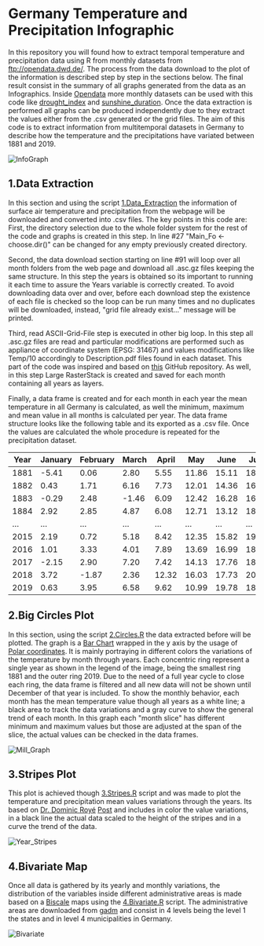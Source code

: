# **Germany Temperature and Precipitation Infographic**
In this repository you will found how to extract temporal temperature and precipitation data using R from monthly datasets from ftp://opendata.dwd.de/. The process from the data download to the plot of the information is described step by step in the sections below. The final result consist in the summary of all graphs generated from the data as an Infographics. Inside [Opendata](ftp://opendata.dwd.de/climate_environment/CDC/grids_germany/) more monthly datasets can be used with this code like [drought_index](ftp://opendata.dwd.de/climate_environment/CDC/grids_germany/monthly/drought_index/) and [sunshine_duration](ftp://opendata.dwd.de/climate_environment/CDC/grids_germany/monthly/sunshine_duration/). Once the data extraction is performed all graphs can be produced independently due to they extract the values either from the .csv generated or the grid files. The aim of this code is to extract information from multitemporal datasets in Germany to describe how the temperature and the precipitations have variated between 1881 and 2019.  

![InfoGraph](https://github.com/ajcastanedag/Germany_TP_infographic_MB2/blob/master/Graph_Sample/InfoGraph.png)

## **1.Data Extraction**

In this section and using the script  [1.Data_Extraction](https://github.com/ajcastanedag/Germany_TP_infographic_MB2/blob/master/1.Data_Extraction.R) the information of surface air temperature and precipitation from the webpage will be  downloaded and converted into .csv files. The key points in this code are: First, the directory selection due to the whole folder system for the rest of the code and graphs is created in this step. In line #27 "Main_Fo <- choose.dir()" can be changed for any empty previously created directory. 

Second, the data download section starting on  line #91 will loop over all month folders from the web page and download all .asc.gz files keeping the same structure. In this step the years is obtained so its important to running it each time to assure the Years variable is correctly created. To avoid downloading data over and over, before each download step the existence of each file is checked so the loop can be run many times and  no duplicates will be downloaded, instead, "grid file already exist..." message will be printed.   

Third,  read ASCII-Grid-File step is executed in other big loop. In this step all .asc.gz files are read  and particular modifications are performed such as appliance of coordinate system (EPSG: 31467) and values modifications like Temp/10 accordingly to Description.pdf files found in each dataset. This part of the code was inspired and based on [this](https://github.com/wegmann/R_scripts/blob/master/Summer_Weather_Statistics.R) GitHub repository. As well, in this step Large RasterStack is created and saved for each month containing all years as layers. 

Finally, a data frame is created and for each month in each year the mean temperature in all Germany is calculated, as well the minimum, maximum and mean value in all months is calculated per year. The data frame structure looks like the following table and its exported as a .csv file. Once the values are calculated the whole procedure is repeated for the precipitation dataset. 

| Year | January | February | March | April | May   | June  | July  | August | …    | Min   | Max   | Mean  |
| ---- | ------- | -------- | ----- | ----- | ----- | ----- | ----- | ------ | ---- | ----- | ----- | ----- |
| 1881 | -5.41   | 0.06     | 2.80  | 5.55  | 11.86 | 15.11 | 18.66 | 15.89  | …    | -5.41 | 18.66 | 7.35  |
| 1882 | 0.43    | 1.71     | 6.16  | 7.73  | 12.01 | 14.36 | 16.78 | 14.89  | …    | 0.43  | 16.78 | 8.39  |
| 1883 | -0.29   | 2.48     | -1.46 | 6.09  | 12.42 | 16.28 | 16.67 | 15.92  | …    | -1.46 | 16.67 | 7.94  |
| 1884 | 2.92    | 2.85     | 4.87  | 6.08  | 12.71 | 13.12 | 18.24 | 17.02  | …    | 1.72  | 18.24 | 8.62  |
| …    | …       | …        | …     | …     | …     | …     | …     | …      | …    | …     | …     | …     |
| 2015 | 2.19    | 0.72     | 5.18  | 8.42  | 12.35 | 15.82 | 19.39 | 19.87  | …    | 0.72  | 19.87 | 9.94  |
| 2016 | 1.01    | 3.33     | 4.01  | 7.89  | 13.69 | 16.99 | 18.61 | 17.72  | …    | 1.01  | 18.61 | 9.55  |
| 2017 | -2.15   | 2.90     | 7.20  | 7.42  | 14.13 | 17.76 | 18.06 | 17.87  | …    | -2.15 | 18.06 | 9.58  |
| 2018 | 3.72    | -1.87    | 2.36  | 12.32 | 16.03 | 17.73 | 20.29 | 19.91  | …    | -1.87 | 20.29 | 10.45 |
| 2019 | 0.63    | 3.95     | 6.58  | 9.62  | 10.99 | 19.78 | 18.90 | 19.06  | …    | 0.63  | 19.78 | 10.28 |

## **2.Big Circles Plot**

In this section, using the script  [2.Circles.R](https://github.com/ajcastanedag/Germany_TP_infographic_MB2/blob/master/2.Circles.R) the data extracted before will be plotted. The graph is a   [Bar Chart](https://ggplot2.tidyverse.org/reference/geom_bar.html) wrapped in the y axis by the usage of [Polar coordinates](https://ggplot2.tidyverse.org/reference/coord_polar.html).  It is mainly portraying in different colors the variations  of the temperature by month through years. Each concentric ring represent a single year as shown in the legend of the image, being the smallest ring 1881 and the outer ring 2019. Due to the need of a full year cycle to close each ring, the data frame is filtered and all new data will not be shown until December of that year is included. To show the monthly behavior, each month has the mean temperature value though all years as a white line; a black area to track the data variations and a gray curve to show the general trend of each month. In this graph each "month slice" has different minimum and maximum values but those are adjusted at the span of the slice, the actual values can be checked in the data frames.   

![Mill_Graph](https://github.com/ajcastanedag/Germany_TP_infographic_MB2/blob/master/Graph_Sample/Mill_Graph.png)

## **3.Stripes Plot**

This plot is achieved though [3.Stripes.R](https://github.com/ajcastanedag/Germany_TP_infographic_MB2/blob/master/3.Stripes.R) script and was made to plot the temperature and precipitation mean values variations through the years. Its based on [Dr. Dominic Royé](https://dominicroye.github.io/en) [Post](https://dominicroye.github.io/en/2018/how-to-create-warming-stripes-in-r/) and includes in color the value variations, in a black line the actual data scaled to the height of the stripes and in a curve the trend of the data. 

![Year_Stripes](https://github.com/ajcastanedag/Germany_TP_infographic_MB2/blob/master/Graph_Sample/Year_Stripes.png)

## **4.Bivariate Map**

Once all data is gathered by its yearly and monthly variations,  the distribution of the variables inside different  administrative areas is made based on a [Biscale](https://github.com/slu-openGIS/biscale) maps using the [4.Bivariate.R](https://github.com/ajcastanedag/Germany_TP_infographic_MB2/blob/master/4.Bivariate.R) script. The administrative areas are downloaded from [gadm](https://gadm.org/) and consist in 4 levels being the level 1 the states and in level 4  municipalities in Germany. 

![Bivariate](https://github.com/ajcastanedag/Germany_TP_infographic_MB2/blob/master/Graph_Sample/Bivariate.png)




